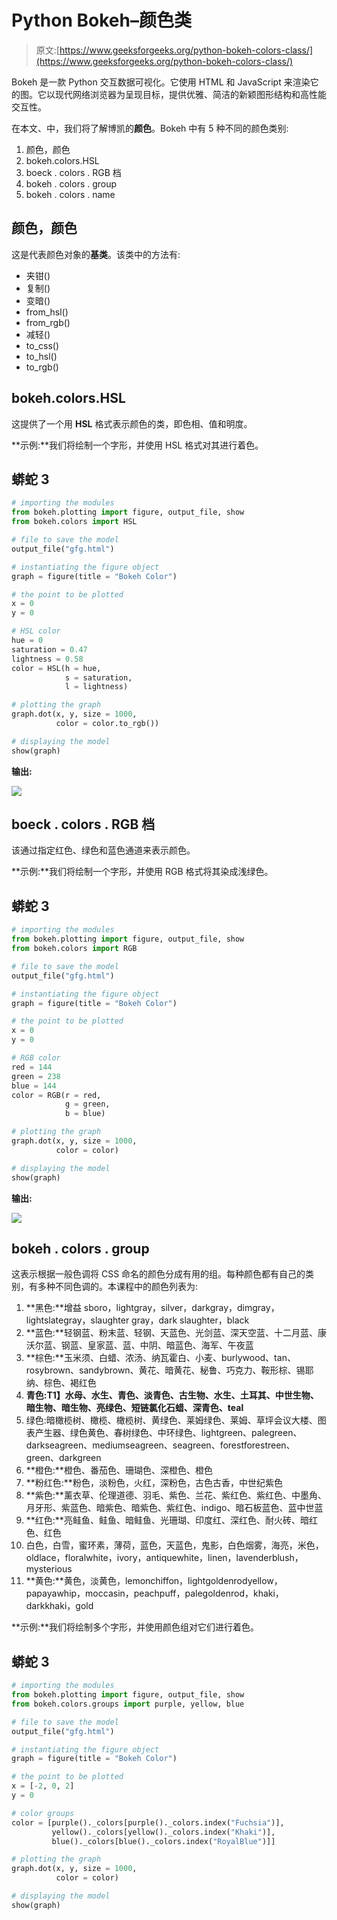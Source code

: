 # Python Bokeh–颜色类

> 原文:[https://www.geeksforgeeks.org/python-bokeh-colors-class/](https://www.geeksforgeeks.org/python-bokeh-colors-class/)

Bokeh 是一款 Python 交互数据可视化。它使用 HTML 和 JavaScript 来渲染它的图。它以现代网络浏览器为呈现目标，提供优雅、简洁的新颖图形结构和高性能交互性。

在本文、中，我们将了解博凯的**颜色**。Bokeh 中有 5 种不同的颜色类别:

1.  颜色，颜色
2.  bokeh.colors.HSL
3.  boeck . colors . RGB 档
4.  bokeh . colors . group
5.  bokeh . colors . name

## 颜色，颜色

这是代表颜色对象的**基类**。该类中的方法有:

*   夹钳()
*   复制()
*   变暗()
*   from_hsl()
*   from_rgb()
*   减轻()
*   to_css()
*   to_hsl()
*   to_rgb()

## bokeh.colors.HSL

这提供了一个用 **HSL** 格式表示颜色的类，即色相、值和明度。

**示例:**我们将绘制一个字形，并使用 HSL 格式对其进行着色。

## 蟒蛇 3

```py
# importing the modules 
from bokeh.plotting import figure, output_file, show 
from bokeh.colors import HSL

# file to save the model 
output_file("gfg.html") 

# instantiating the figure object 
graph = figure(title = "Bokeh Color") 

# the point to be plotted 
x = 0
y = 0

# HSL color
hue = 0
saturation = 0.47
lightness = 0.58
color = HSL(h = hue,
            s = saturation,
            l = lightness)

# plotting the graph 
graph.dot(x, y, size = 1000,
          color = color.to_rgb()) 

# displaying the model 
show(graph)
```

**输出:**

![](img/effcaad658f838f8470930fca6854267.png)

## boeck . colors . RGB 档

该通过指定红色、绿色和蓝色通道来表示颜色。

**示例:**我们将绘制一个字形，并使用 RGB 格式将其染成浅绿色。

## 蟒蛇 3

```py
# importing the modules 
from bokeh.plotting import figure, output_file, show 
from bokeh.colors import RGB

# file to save the model 
output_file("gfg.html") 

# instantiating the figure object 
graph = figure(title = "Bokeh Color") 

# the point to be plotted 
x = 0
y = 0

# RGB color
red = 144
green = 238
blue = 144
color = RGB(r = red,
            g = green,
            b = blue)

# plotting the graph 
graph.dot(x, y, size = 1000,
          color = color) 

# displaying the model 
show(graph)
```

**输出:**

![](img/a6f8470e091d834fdad7aa4a782e772a.png)

## bokeh . colors . group

这表示根据一般色调将 CSS 命名的颜色分成有用的组。每种颜色都有自己的类别，有多种不同色调的。本课程中的颜色列表为:

1.  **黑色:**增益 sboro，lightgray，silver，darkgray，dimgray，lightslategray，slaughter gray，dark slaughter，black
2.  **蓝色:**轻钢蓝、粉末蓝、轻钢、天蓝色、光剑蓝、深天空蓝、十二月蓝、康沃尔蓝、钢蓝、皇家蓝、蓝、中阴、暗蓝色、海军、午夜蓝
3.  **棕色:**玉米须、白蜡、浓汤、纳瓦霍白、小麦、burlywood、tan、rosybrown、sandybrown、黄花、暗黄花、秘鲁、巧克力、鞍形棕、锡耶纳、棕色、褐红色
4.  **青色:T1】水母、水生、青色、淡青色、古生物、水生、土耳其、中世生物、暗生物、暗生物、亮绿色、短链氯化石蜡、深青色、teal**
5.  绿色:暗橄榄树、橄榄、橄榄树、黄绿色、莱姆绿色、莱姆、草坪会议大楼、图表产生器、绿色黄色、春树绿色、中环绿色、lightgreen、palegreen、darkseagreen、mediumseagreen、seagreen、forestforestreen、green、darkgreen
6.  **橙色:**橙色、番茄色、珊瑚色、深橙色、橙色
7.  **粉红色:**粉色，淡粉色，火红，深粉色，古色古香，中世纪紫色
8.  **紫色:**薰衣草、伦理道德、羽毛、紫色、兰花、紫红色、紫红色、中墨角、月牙形、紫蓝色、暗紫色、暗紫色、紫红色、indigo、暗石板蓝色、蓝中世蓝
9.  **红色:**亮鲑鱼、鲑鱼、暗鲑鱼、光珊瑚、印度红、深红色、耐火砖、暗红色、红色
10.  白色，白雪，蜜环素，薄荷，蓝色，天蓝色，鬼影，白色烟雾，海亮，米色，oldlace，floralwhite，ivory，antiquewhite，linen，lavenderblush，mysterious
11.  **黄色:**黄色，淡黄色，lemonchiffon，lightgoldenrodyellow，papayawhip，moccasin，peachpuff，palegoldenrod，khaki，darkkhaki，gold

**示例:**我们将绘制多个字形，并使用颜色组对它们进行着色。

## 蟒蛇 3

```py
# importing the modules 
from bokeh.plotting import figure, output_file, show 
from bokeh.colors.groups import purple, yellow, blue

# file to save the model 
output_file("gfg.html") 

# instantiating the figure object 
graph = figure(title = "Bokeh Color") 

# the point to be plotted 
x = [-2, 0, 2]
y = 0

# color groups
color = [purple()._colors[purple()._colors.index("Fuchsia")],
         yellow()._colors[yellow()._colors.index("Khaki")],
         blue()._colors[blue()._colors.index("RoyalBlue")]]

# plotting the graph 
graph.dot(x, y, size = 1000,
          color = color) 

# displaying the model 
show(graph)
```